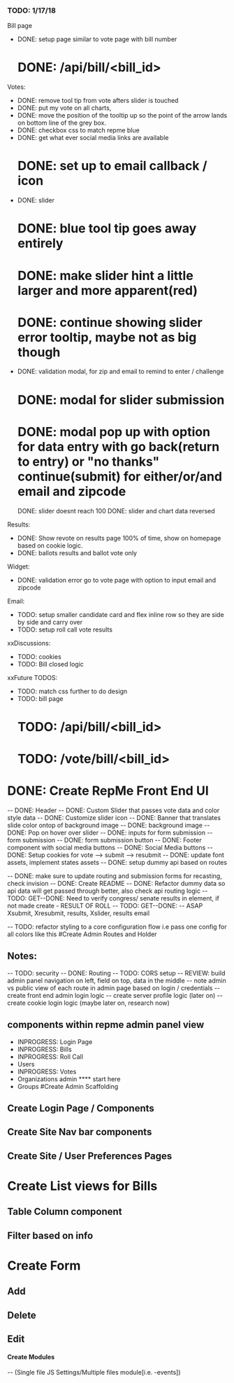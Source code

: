 ### TODO: 1/17/18
  Bill page
  - DONE: setup page similar to vote page with bill number
    # DONE: /api/bill/<bill_id>
  Votes:
  - DONE: remove tool tip from vote afters slider is touched
  - DONE: put my vote on all charts, 
  - DONE: move the position of the tooltip up so the point of the arrow lands on bottom line of the grey box.
  - DONE: checkbox css to match repme blue
  - DONE: get what ever social media links are available
    # DONE: set up to email callback / icon
  - DONE: slider
    # DONE: blue tool tip goes away entirely
    # DONE: make slider hint a little larger and more apparent(red)
    # DONE: continue showing slider error tooltip, maybe not as big though
  - DONE: validation modal, for zip and email to remind to enter / challenge
    # DONE: modal for slider submission
    # DONE: modal pop up with option for data entry  with go back(return to entry) or "no thanks" continue(submit) for either/or/and email and zipcode
    DONE: slider doesnt reach 100
    DONE: slider and chart data reversed


  Results:
  - DONE: Show revote on results page 100% of time, show on homepage based on cookie logic.
  - DONE: ballots results and ballot vote only


  Widget:
  - DONE: validation error go to vote page with option to input email and zipcode

  Email:
  - TODO: setup smaller candidate card and flex inline row so they are side by side and carry over
  - TODO: setup roll call vote results

  xxDiscussions:
  - TODO: cookies
  - TODO: Bill closed logic



  xxFuture TODOS:
  - TODO: match css further to do design
  - TODO: bill page
    # TODO: /api/bill/<bill_id>
    # TODO: /vote/bill/<bill_id>

# DONE: Create RepMe Front End UI
-- DONE: Header
-- DONE: Custom Slider that passes vote data and color style data
-- DONE: Customize slider icon
-- DONE: Banner that translates slide color ontop of background image
-- DONE: background image
-- DONE: Pop on hover over slider
-- DONE: inputs for form submission -- form submission
-- DONE: form submission button
-- DONE: Footer component with social media buttons
-- DONE: Social Media buttons
-- DONE: Setup cookies for  vote --> submit --> resubmit
-- DONE: update font assets, implement states assets
-- DONE: setup dummy api based on routes

-- DONE: make sure to update routing and submission forms for recasting, check invision
-- DONE: Create README
-- DONE: Refactor dummy data so api data will get passed through better, also check api routing logic
-- TODO: GET--DONE: Need to verify congress/ senate results in element, if not made create - RESULT OF ROLL
-- TODO: GET--DONE: -- ASAP Xsubmit, Xresubmit, results, Xslider, results email


-- TODO: refactor styling to a core configuration flow i.e pass one config for all colors
    like this <Component config={this.props.styleConfig} />
#Create Admin Routes and Holder 

## Notes:
--  TODO: security
--  DONE: Routing
--  TODO: CORS setup
--  REVIEW: build admin panel navigation on left,
    field on top, data in the middle
--  note admin vs public view of each 
    route in admin page based on login / credentials
--  create front end admin login logic
--  create server profile logic (later on)
--  create cookie login logic (maybe later on, research now) 
## components within repme admin panel view
   - INPROGRESS: Login Page
   - INPROGRESS: Bills
   - INPROGRESS: Roll Call
   - Users
   - INPROGRESS: Votes 
   - Organizations admin **** start here
   - Groups
#Create Admin Scaffolding
  ## Create Login Page / Components
  ## Create Site Nav bar components
  ## Create Site / User Preferences Pages
# Create List views for Bills
  ## Table Column component
  ## Filter based on info
# Create Form
  ## Add
  ## Delete
  ## Edit

#### Create Modules 
  -- (Single file JS Settings/Multiple files module[i.e. -events])  